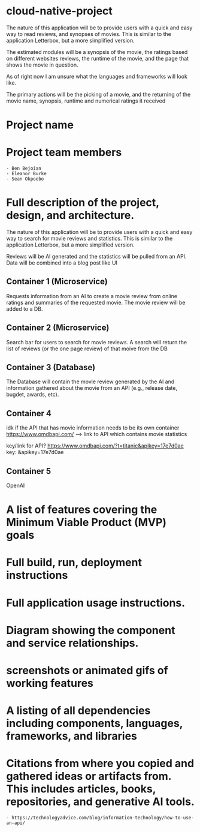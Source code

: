 # cloud-native-project
The nature of this application will be to provide users with a quick and easy way to read reviews, and synopses of movies. This is similar to the application Letterbox, but a more simplified version.

The estimated modules will be a synopsis of the movie, the ratings based on different websites reviews, the runtime of the movie, and the page that shows the movie in question. 

As of right now I am unsure what the languages and frameworks will look like. 

The primary actions will be the picking of a movie, and the returning of the movie name, synopsis, runtime and numerical ratings it received

# Project name 
# Project team members
    - Ben Bejoian 
    - Eleanor Burke 
    - Sean Okpoebo
# Full description of the project, design, and architecture.
The nature of this application will be to provide users with a quick and easy way to search for movie reviews and statistics. This is similar to the application Letterbox, but a more simplified version. 

Reviews will be AI generated and the statistics will be pulled from an API. Data will be combined into a blog post like UI 

## Container 1 (Microservice)
Requests information from an AI to create a movie review from online ratings and summaries of the requested movie. The movie review will be added to a DB. 

## Container 2 (Microservice) 
Search bar for users to search for movie reviews. A search will return
the list of reviews (or the one page review) of that moive from the DB 

## Container 3 (Database)
The Database will contain the movie review generated by the AI and information gathered about the movie from an API (e.g., release date, bugdet, awards, etc).

## Container 4 
idk if the API that has movie information needs to be its own container 
https://www.omdbapi.com/ --> link to API which contains movie statistics 

key/link for API? https://www.omdbapi.com/?t=titanic&apikey=17e7d0ae
    key: &apikey=17e7d0ae

## Container 5
OpenAI 

# A list of features covering the Minimum Viable Product (MVP) goals
# Full build, run, deployment instructions
# Full application usage instructions.
# Diagram showing the component and service relationships.
# screenshots or animated gifs of working features
# A listing of all dependencies including components, languages, frameworks, and libraries
# Citations from where you copied and gathered ideas or artifacts from. This includes articles, books, repositories, and generative AI tools.
    - https://technologyadvice.com/blog/information-technology/how-to-use-an-api/ 
